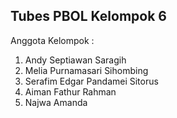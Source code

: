 <h2>Tubes PBOL Kelompok 6</h2>
<p>
    Anggota Kelompok :
    <ol>
        <li>
            Andy Septiawan Saragih
        </li>
        <li>
            Melia Purnamasari Sihombing
        </li>
        <li>
            Serafim Edgar Pandamei Sitorus
        </li>
        <li>
            Aiman Fathur Rahman
        </li>
        <li>
            Najwa Amanda
        </li>
    </ol>
</p>
